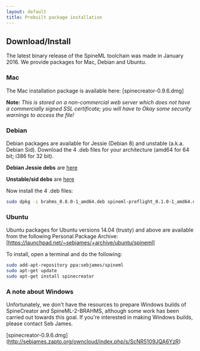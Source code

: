 ```yaml
---
layout: default
title: Prebuilt package installation
---
```


Download/Install
----------------

The latest binary release of the SpineML toolchain was made in January 2016. We provide packages for Mac, Debian and Ubuntu.

### Mac

The Mac installation package is available here: [spinecreator-0.9.6.dmg]

**Note:** *This is stored on a non-commercial web server which does not have a commercially signed SSL certificate; you will have to Okay some security warnings to access the file!*

### Debian

Debian packages are available for Jessie (Debian 8) and unstable (a.k.a. Debian Sid). Download the 4 .deb files for your architecture (amd64 for 64 bit; i386 for 32 bit).

**Debian Jessie debs** are [here](https://sebjames.zapto.org/owncloud/index.php/s/SKp02hTaoLy7rRh)

**Unstable/sid debs** are [here](https://sebjames.zapto.org/owncloud/index.php/s/grJuQkLUKZiUIWJ)

Now install the 4 .deb files:

``` bash
sudo dpkg -i brahms_0.8.0-1_amd64.deb spineml-preflight_0.1.0-1_amd64.deb spineml-2-brahms_1.1.0-1_amd64.deb spinecreator_0.9.6-1_amd64.deb
```

### Ubuntu

Ubuntu packages for Ubuntu versions 14.04 (trusty) and above are available from the following Personal Package Archive: [https://launchpad.net/~sebjames/+archive/ubuntu/spineml]

To install, open a terminal and do the following:

``` bash
sudo add-apt-repository ppa:sebjames/spineml
sudo apt-get update
sudo apt-get install spinecreator
```

### A note about Windows

Unfortunately, we don't have the resources to prepare Windows builds of SpineCreator and SpineML-2-BRAHMS, although some work has been carried out towards this goal. If you're interested in making Windows builds, please contact Seb James.

  [spinecreator-0.9.6.dmg] (http://sebjames.zapto.org/owncloud/index.php/s/ScNR5109JQA6YzR)
